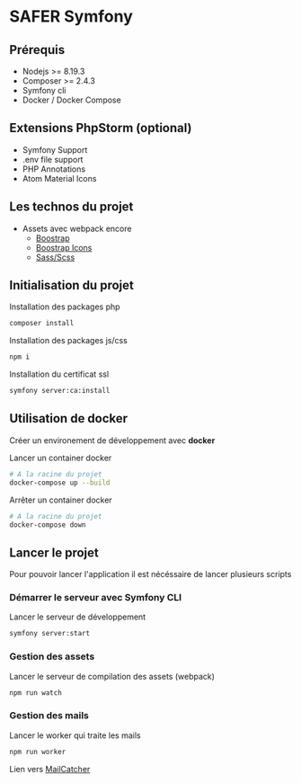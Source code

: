 # SAFER Symfony

## Prérequis

- Nodejs >= 8.19.3
- Composer >= 2.4.3
- Symfony cli
- Docker / Docker Compose

## Extensions PhpStorm (optional)

- Symfony Support
- .env file support
- PHP Annotations
- Atom Material Icons

## Les technos du projet

- Assets avec webpack encore
  - [Boostrap](https://getbootstrap.com/docs/5.2/getting-started/introduction/)
  - [Boostrap Icons](https://icons.getbootstrap.com/)
  - [Sass/Scss](https://sass-lang.com/documentation/)

## Initialisation du projet

Installation des packages php
```bash
composer install
```

Installation des packages js/css
```bash
npm i
```

Installation du certificat ssl
```bash
symfony server:ca:install
```

## Utilisation de docker

Créer un environement de développement avec **docker**

Lancer un container docker
```bash
# A la racine du projet
docker-compose up --build
```

Arrêter un container docker
```bash
# A la racine du projet
docker-compose down
```

## Lancer le projet

Pour pouvoir lancer l'application il est nécéssaire de lancer plusieurs scripts

### Démarrer le serveur avec Symfony CLI

Lancer le serveur de développement
```bash
symfony server:start
```

### Gestion des assets

Lancer le serveur de compilation des assets (webpack)
```bash
npm run watch
```

### Gestion des mails

Lancer le worker qui traite les mails
```bash
npm run worker
```

Lien vers [MailCatcher](http://localhost:1080/)





